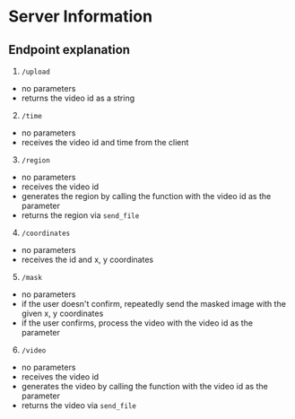# Server Information

## Endpoint explanation

1. `/upload`
- no parameters
- returns the video id as a string
2. `/time`
- no parameters
- receives the video id and time from the client
3. `/region`
- no parameters
- receives the video id
- generates the region by calling the function with the video id as the parameter
- returns the region via `send_file`
4. `/coordinates`
- no parameters
- receives the id and x, y coordinates
5. `/mask`
- no parameters
- if the user doesn't confirm, repeatedly send the masked image with the given x, y coordinates
- if the user confirms, process the video with the video id as the parameter
6. `/video`
- no parameters
- receives the video id
- generates the video by calling the function with the video id as the parameter
- returns the video via `send_file`

